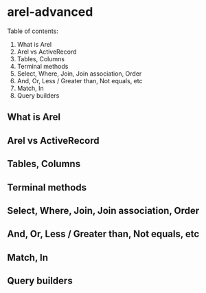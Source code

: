 arel-advanced
=============

Table of contents:

1. What is Arel
2. Arel vs ActiveRecord
3. Tables, Columns
4. Terminal methods
5. Select, Where, Join, Join association, Order
6. And, Or, Less / Greater than, Not equals, etc
7. Match, In
8. Query builders

## What is Arel

## Arel vs ActiveRecord

## Tables, Columns

## Terminal methods

## Select, Where, Join, Join association, Order

## And, Or, Less / Greater than, Not equals, etc

## Match, In

## Query builders
